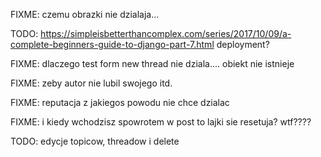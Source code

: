 FIXME: czemu obrazki nie dzialaja...

TODO: https://simpleisbetterthancomplex.com/series/2017/10/09/a-complete-beginners-guide-to-django-part-7.html deployment?

FIXME: dlaczego test form new thread nie dziala.... obiekt nie istnieje

FIXME: zeby autor nie lubil swojego itd.

FIXME: reputacja z jakiegos powodu nie chce dzialac

FIXME: i kiedy wchodzisz spowrotem w post to lajki sie resetuja? wtf????

TODO: edycje topicow, threadow i delete
